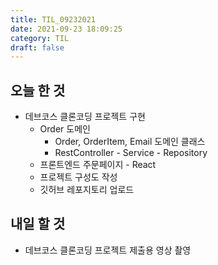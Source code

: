 ```yaml
---
title: TIL_09232021
date: 2021-09-23 18:09:25
category: TIL
draft: false
---
```


## 오늘 한 것

- 데브코스 클론코딩 프로젝트 구현
  - Order 도메인
    - Order, OrderItem, Email 도메인 클래스
    - RestController - Service - Repository
  - 프론트엔드 주문페이지 - React
  - 프로젝트 구성도 작성
  - 깃허브 레포지토리 업로드

## 내일 할 것

- 데브코스 클론코딩 프로젝트 제출용 영상 촬영

